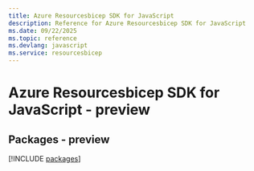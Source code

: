 ```yaml
---
title: Azure Resourcesbicep SDK for JavaScript
description: Reference for Azure Resourcesbicep SDK for JavaScript
ms.date: 09/22/2025
ms.topic: reference
ms.devlang: javascript
ms.service: resourcesbicep
---
```

# Azure Resourcesbicep SDK for JavaScript - preview
## Packages - preview
[!INCLUDE [packages](resourcesbicep-index.md)]